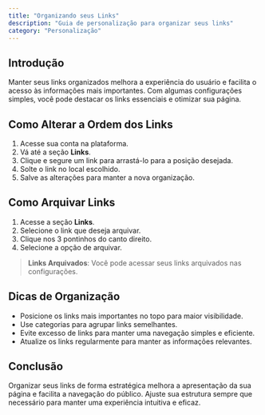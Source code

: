 ```yaml
---
title: "Organizando seus Links"
description: "Guia de personalização para organizar seus links"
category: "Personalização"
---
```


## Introdução
Manter seus links organizados melhora a experiência do usuário e facilita o acesso às informações mais importantes. Com algumas configurações simples, você pode destacar os links essenciais e otimizar sua página.

## Como Alterar a Ordem dos Links
1. Acesse sua conta na plataforma.
2. Vá até a seção **Links**.
3. Clique e segure um link para arrastá-lo para a posição desejada.
4. Solte o link no local escolhido.
5. Salve as alterações para manter a nova organização.

## Como Arquivar Links
1. Acesse a seção **Links**.
2. Selecione o link que deseja arquivar.
3. Clique nos 3 pontinhos do canto direito.
4. Selecione a opção de arquivar.

> **Links Arquivados**: Você pode acessar seus links arquivados nas configurações.


## Dicas de Organização
- Posicione os links mais importantes no topo para maior visibilidade.
- Use categorias para agrupar links semelhantes.
- Evite excesso de links para manter uma navegação simples e eficiente.
- Atualize os links regularmente para manter as informações relevantes.

## Conclusão
Organizar seus links de forma estratégica melhora a apresentação da sua página e facilita a navegação do público. Ajuste sua estrutura sempre que necessário para manter uma experiência intuitiva e eficaz.

